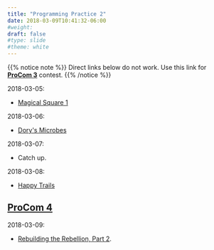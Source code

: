 ```yaml
---
title: "Programming Practice 2"
date: 2018-03-09T10:41:32-06:00
#weight: 
draft: false
#type: slide
#theme: white
---
```


{{% notice note %}}
Direct links below do not work. 
Use this link for [**ProCom 3**](https://www.hackerrank.com/auth/signup/pro-com-3) contest. 
{{% /notice %}}

2018-03-05: 

* [Magical Square 1](https://www.hackerrank.com/contests/pro-com-3/challenges/magical-square-1)

2018-03-06:

* [Dory's Microbes](https://www.hackerrank.com/contests/pro-com-3/challenges/dorys-microbes)


2018-03-07:

* Catch up.

2018-03-08: 

* [Happy Trails](https://www.hackerrank.com/contests/pro-com-3/challenges/happy-trails)

## [ProCom 4](https://www.hackerrank.com/auth/signup/pro-com-4)

2018-03-09:

* [Rebuilding the Rebellion, Part 2](https://www.hackerrank.com/contests/pro-com-4/challenges).


